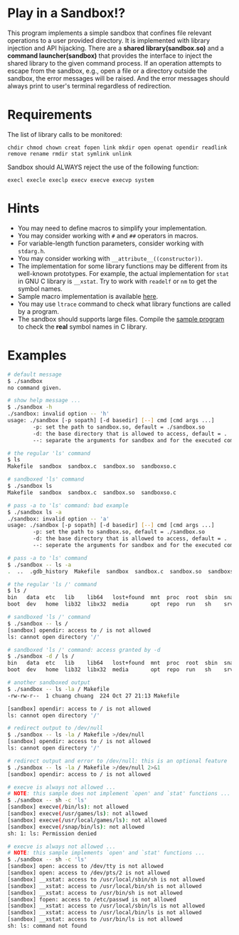# Play in a Sandbox!?
This program implements a simple sandbox that confines file relevant operations to a user provided directory. It is implemented with library injection and API hijacking.
There are a **shared library(sandbox.so)** and a **command launcher(sandbox)** that provides the interface to inject the shared library to the given command process.
If an operation attempts to escape from the sandbox, e.g., open a file or a directory outside the sandbox, the error messages will be raised. And the error messages should
always print to user's terminal regardless of redirection.

# Requirements
The list of library calls to be monitored:
```
chdir chmod chown creat fopen link mkdir open openat opendir readlink remove rename rmdir stat symlink unlink
```

Sandbox should ALWAYS reject the use of the following function:
```
execl execle execlp execv execve execvp system
```

# Hints
- You may need to define macros to simplify your implementation.
- You may consider working with `#` and `##` operators in macros.
- For variable-length function parameters, consider working with `stdarg.h`.
- You may consider working with `__attribute__((constructor))`. 
- The implementation for some library functions may be different from its well-known prototypes. For example, the actual implementation for `stat` in GNU C library is `__xstat`. Try to work with `readelf` or `nm` to get the symbol names.
- Sample macro implementation is available [here](https://people.cs.nctu.edu.tw/~chuang/courses/unixprog/resources/hw2_sandbox/macro.txt).
- You may use `ltrace` command to check what library functions are called by a program.
- The sandbox should supports large files. Compile the [sample program](https://people.cs.nctu.edu.tw/~chuang/courses/unixprog/resources/hw2_sandbox/sample.c) to check the **real** symbol names in C library.

# Examples
```bash
# default message
$ ./sandbox
no command given.

# show help message ...
$ ./sandbox -h
./sandbox: invalid option -- 'h'
usage: ./sandbox [-p sopath] [-d basedir] [--] cmd [cmd args ...]
        -p: set the path to sandbox.so, default = ./sandbox.so
        -d: the base directory that is allowed to access, default = .
        --: separate the arguments for sandbox and for the executed command

# the regular 'ls' command
$ ls
Makefile  sandbox  sandbox.c  sandbox.so  sandboxso.c

# sandboxed 'ls' command
$ ./sandbox ls
Makefile  sandbox  sandbox.c  sandbox.so  sandboxso.c

# pass -a to 'ls' command: bad example
$ ./sandbox ls -a
./sandbox: invalid option -- 'a'
usage: ./sandbox [-p sopath] [-d basedir] [--] cmd [cmd args ...]
        -p: set the path to sandbox.so, default = ./sandbox.so
        -d: the base directory that is allowed to access, default = .
        --: seperate the arguments for sandbox and for the executed command

# pass -a to 'ls' command
$ ./sandbox -- ls -a
.  ..  .gdb_history  Makefile  sandbox  sandbox.c  sandbox.so  sandboxso.c

# the regular 'ls /' command
$ ls /
bin   data  etc   lib    lib64   lost+found  mnt  proc  root  sbin  snap  sys  usr  vmlinuz
boot  dev   home  lib32  libx32  media       opt  repo  run   sh    srv   tmp  var  vmlinuz.old

# sandboxed 'ls /' command
$ ./sandbox -- ls /
[sandbox] opendir: access to / is not allowed
ls: cannot open directory '/'

# sandboxed 'ls /' command: access granted by -d
$ ./sandbox -d / ls /
bin   data  etc   lib    lib64   lost+found  mnt  proc  root  sbin  snap  sys  usr  vmlinuz
boot  dev   home  lib32  libx32  media       opt  repo  run   sh    srv   tmp  var  vmlinuz.old

# another sandboxed output
$ ./sandbox -- ls -la / Makefile
-rw-rw-r--  1 chuang chuang  224 Oct 27 21:13 Makefile

[sandbox] opendir: access to / is not allowed
ls: cannot open directory '/'

# redirect output to /dev/null
$ ./sandbox -- ls -la / Makefile >/dev/null
[sandbox] opendir: access to / is not allowed
ls: cannot open directory '/'

# redirect output and error to /dev/null: this is an optional feature
$ ./sandbox -- ls -la / Makefile >/dev/null 2>&1
[sandbox] opendir: access to / is not allowed

# execve is always not allowed ...
# NOTE: this sample does not implement `open' and `stat' functions ...
$ ./sandbox -- sh -c 'ls'
[sandbox] execve(/bin/ls): not allowed
[sandbox] execve(/usr/games/ls): not allowed
[sandbox] execve(/usr/local/games/ls): not allowed
[sandbox] execve(/snap/bin/ls): not allowed
sh: 1: ls: Permission denied

# execve is always not allowed ...
# NOTE: this sample implements `open' and `stat' functions ...
$ ./sandbox -- sh -c 'ls'
[sandbox] open: access to /dev/tty is not allowed
[sandbox] open: access to /dev/pts/2 is not allowed
[sandbox] __xstat: access to /usr/local/sbin/sh is not allowed
[sandbox] __xstat: access to /usr/local/bin/sh is not allowed
[sandbox] __xstat: access to /usr/bin/sh is not allowed
[sandbox] fopen: access to /etc/passwd is not allowed
[sandbox] __xstat: access to /usr/local/sbin/ls is not allowed
[sandbox] __xstat: access to /usr/local/bin/ls is not allowed
[sandbox] __xstat: access to /usr/bin/ls is not allowed
sh: ls: command not found
```
